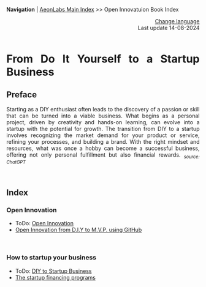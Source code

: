 **Navigation** | [AeonLabs Main Index](https://github.com/aeonSolutions/aeonSolutions)   >>  Open Innovatuion Book Index

<div align="right">
 <a href="https://github-com.translate.goog/aeonSolutions/aeonSolutions/blob/main/open-innovation-book-index.md?_x_tr_sl=en&_x_tr_tl=nl&_x_tr_hl=en&_x_tr_pto=wapp">Change language</a> <br>
Last update 14-08-2024
</div>

<br>

<div align="justify">
  
# From Do It Yourself to a Startup Business

## Preface
Starting as a DIY enthusiast often leads to the discovery of a passion or skill that can be turned into a viable business. What begins as a personal project, driven by creativity and hands-on learning, can evolve into a startup with the potential for growth. The transition from DIY to a startup involves recognizing the market demand for your product or service, refining your processes, and building a brand. With the right mindset and resources, what was once a hobby can become a successful business, offering not only personal fulfillment but also financial rewards. <sub> *source: ChatGPT* </sub>

<br>

## Index
### Open Innovation
- ToDo: [Open Innovation](https://github.com/aeonSolutions/aeonSolutions/blob/main/open-innovation.md)
- [Open Innovation from D.I.Y to M.V.P. using GitHub](https://www.linkedin.com/pulse/open-innovation-from-diy-mvp-using-github-miguel-silva-asoaf/?trackingId=2J7XZsGWQkqOWCAluFR8dg%3D%3D)

<br>

 ### How to startup your business
 - ToDo: [DIY to Startup Business](https://github.com/aeonSolutions/aeonSolutions/blob/main/DIY-to-Startup-Business.md)
 - [The startup financing programs]()

</div>
